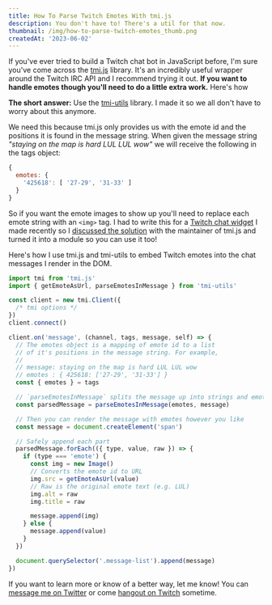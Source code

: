 ```yaml
---
title: How To Parse Twitch Emotes With tmi.js
description: You don't have to! There's a util for that now.
thumbnail: /img/how-to-parse-twitch-emotes_thumb.png
createdAt: '2023-06-02'
---
```


<blog-post-image src="/img/how-to-parse-twitch-emotes_thumb.png"></blog-post-image>

If you've ever tried to build a Twitch chat bot in JavaScript before, I'm sure you've come across the [tmi.js](https://tmijs.com/) library. It's an incredibly useful wrapper around the Twitch IRC API and I recommend trying it out. **If you want to handle emotes though you'll need to do a little extra work.** Here's how

**The short answer:** Use the [tmi-utils](https://www.npmjs.com/package/tmi-utils) library. I made it so we all don't have to worry about this anymore.

We need this because tmi.js only provides us with the emote id and the positions it is found in the message string. When given the message string _"staying on the map is hard LUL LUL wow"_ we will receive the following in the tags object:

```js
{
  emotes: {
    '425618': [ '27-29', '31-33' ]
  }
}
```

So if you want the emote images to show up you'll need to replace each emote string with an `<img>` tag. I had to write this for a [Twitch chat widget](https://www.etsy.com/listing/1470389712/twitch-chat-widget-with-special-styles) I made recently so I [discussed the solution](https://twitter.com/JZimz/status/1653943961377964032) with the maintainer of tmi.js and turned it into a module so you can use it too!

Here's how I use tmi.js and tmi-utils to embed Twitch emotes into the chat messages I render in the DOM.

```js
import tmi from 'tmi.js'
import { getEmoteAsUrl, parseEmotesInMessage } from 'tmi-utils'

const client = new tmi.Client({
  /* tmi options */
})
client.connect()

client.on('message', (channel, tags, message, self) => {
  // The emotes object is a mapping of emote id to a list
  // of it's positions in the message string. For example,
  //
  // message: staying on the map is hard LUL LUL wow
  // emotes : { 425618: ['27-29', '31-33'] }
  const { emotes } = tags

  // `parseEmotesInMessage` splits the message up into strings and emotes
  const parsedMessage = parseEmotesInMessage(emotes, message)

  // Then you can render the message with emotes however you like
  const message = document.createElement('span')

  // Safely append each part
  parsedMessage.forEach(({ type, value, raw }) => {
    if (type === 'emote') {
      const img = new Image()
      // Converts the emote id to URL
      img.src = getEmoteAsUrl(value)
      // Raw is the original emote text (e.g. LUL)
      img.alt = raw
      img.title = raw

      message.append(img)
    } else {
      message.append(value)
    }
  })

  document.querySelector('.message-list').append(message)
})
```

If you want to learn more or know of a better way, let me know! You can [message me on Twitter](https://twitter.com/JZimz) or come [hangout on Twitch](https://twitch.com/jzimz) sometime.
